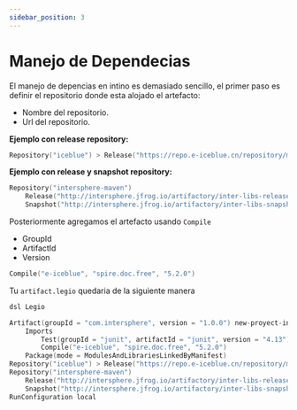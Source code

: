 ```yaml
---
sidebar_position: 3
---
```


# Manejo de Dependecias

El manejo de depencias en intino es demasiado sencillo, el primer paso es definir el repositorio donde esta alojado el artefacto:

- Nombre del repositorio.
- Url del repositorio.

**Ejemplo con release repository:**
```kotlin
Repository("iceblue") > Release("https://repo.e-iceblue.cn/repository/maven-public/")
```
**Ejemplo con release y snapshot repository:**
```kotlin
Repository("intersphere-maven")
	Release("http://intersphere.jfrog.io/artifactory/inter-libs-release-local")
	Snapshot("http://intersphere.jfrog.io/artifactory/inter-libs-snapshot-local")
```

Posteriormente agregamos el artefacto usando `Compile`
- GroupId
- ArtifactId
- Version

```kotlin
Compile("e-iceblue", "spire.doc.free", "5.2.0")
```

Tu `artifact.legio` quedaria de la siguiente manera
```kotlin title="artifact.legio"
dsl Legio

Artifact(groupId = "com.intersphere", version = "1.0.0") new-proyect-intino
	Imports
		Test(groupId = "junit", artifactId = "junit", version = "4.13")
		Compile("e-iceblue", "spire.doc.free", "5.2.0")
	Package(mode = ModulesAndLibrariesLinkedByManifest)
Repository("iceblue") > Release("https://repo.e-iceblue.cn/repository/maven-public/")
Repository("intersphere-maven")
	Release("http://intersphere.jfrog.io/artifactory/inter-libs-release-local")
	Snapshot("http://intersphere.jfrog.io/artifactory/inter-libs-snapshot-local")
RunConfiguration local
```